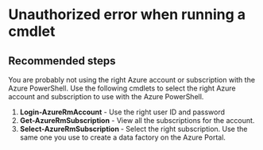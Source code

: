 <properties 
	pageTitle="Unauthorized error when running a cmdlet" 
	description="I receive an unauthorized error message when running a cmdlet." 
	service="microsoft.datafactory" 
    resource="datafactories"
    authors="spelluru"
    displayOrder="7"
    selfHelpType="resource"
    cloudEnvironments="public"
    supportTopicIds=""
    productPesIds=""
    resourceTags=""
/>

# Unauthorized error when running a cmdlet

## **Recommended steps**
You are probably not using the right Azure account or subscription with the Azure PowerShell. Use the following cmdlets to select the right Azure account and subscription to use with the Azure PowerShell. 

1. **Login-AzureRmAccount** - Use the right user ID and password
2. **Get-AzureRmSubscription** - View all the subscriptions for the account. 
3. **Select-AzureRmSubscription <subscription name>** - Select the right subscription. Use the same one you use to create a data factory on the Azure Portal.